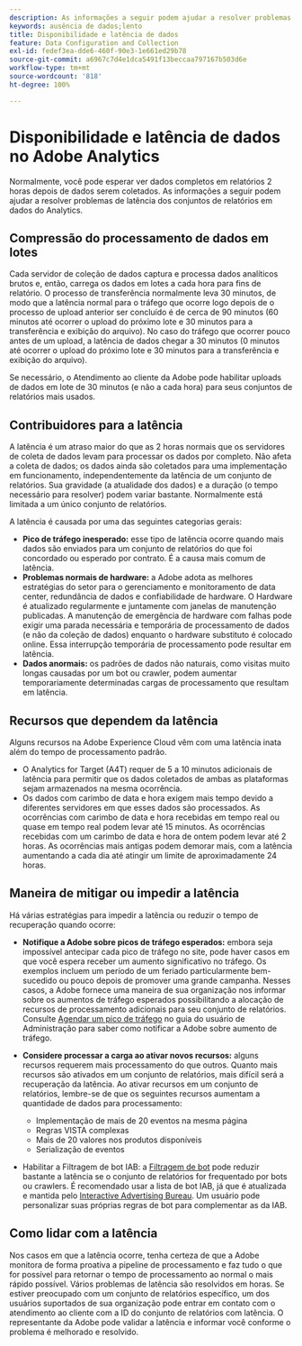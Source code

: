 ```yaml
---
description: As informações a seguir podem ajudar a resolver problemas de latência dos conjuntos de relatórios em dados do Analytics.
keywords: ausência de dados;lento
title: Disponibilidade e latência de dados
feature: Data Configuration and Collection
exl-id: fedef3ea-dde6-460f-90e3-1e661ed29b78
source-git-commit: a6967c7d4e1dca5491f13beccaa797167b503d6e
workflow-type: tm+mt
source-wordcount: '818'
ht-degree: 100%

---
```


# Disponibilidade e latência de dados no Adobe Analytics

Normalmente, você pode esperar ver dados completos em relatórios 2 horas depois de dados serem coletados. As informações a seguir podem ajudar a resolver problemas de latência dos conjuntos de relatórios em dados do Analytics.

## Compressão do processamento de dados em lotes

Cada servidor de coleção de dados captura e processa dados analíticos brutos e, então, carrega os dados em lotes a cada hora para fins de relatório. O processo de transferência normalmente leva 30 minutos, de modo que a latência normal para o tráfego que ocorre logo depois de o processo de upload anterior ser concluído é de cerca de 90 minutos (60 minutos até ocorrer o upload do próximo lote e 30 minutos para a transferência e exibição do arquivo). No caso do tráfego que ocorrer pouco antes de um upload, a latência de dados chegar a 30 minutos (0 minutos até ocorrer o upload do próximo lote e 30 minutos para a transferência e exibição do arquivo).

Se necessário, o Atendimento ao cliente da Adobe pode habilitar uploads de dados em lote de 30 minutos (e não a cada hora) para seus conjuntos de relatórios mais usados.

## Contribuidores para a latência

A latência é um atraso maior do que as 2 horas normais que os servidores de coleta de dados levam para processar os dados por completo. Não afeta a coleta de dados; os dados ainda são coletados para uma implementação em funcionamento, independentemente da latência de um conjunto de relatórios. Sua gravidade (a atualidade dos dados) e a duração (o tempo necessário para resolver) podem variar bastante. Normalmente está limitada a um único conjunto de relatórios.

A latência é causada por uma das seguintes categorias gerais:

* **Pico de tráfego inesperado:** esse tipo de latência ocorre quando mais dados são enviados para um conjunto de relatórios do que foi concordado ou esperado por contrato. É a causa mais comum de latência.
* **Problemas normais de hardware:** a Adobe adota as melhores estratégias do setor para o gerenciamento e monitoramento de data center, redundância de dados e confiabilidade de hardware. O Hardware é atualizado regularmente e juntamente com janelas de manutenção publicadas. A manutenção de emergência de hardware com falhas pode exigir uma parada necessária e temporária de processamento de dados (e não da coleção de dados) enquanto o hardware substituto é colocado online. Essa interrupção temporária de processamento pode resultar em latência.
* **Dados anormais:** os padrões de dados não naturais, como visitas muito longas causadas por um bot ou crawler, podem aumentar temporariamente determinadas cargas de processamento que resultam em latência.

## Recursos que dependem da latência

Alguns recursos na Adobe Experience Cloud vêm com uma latência inata além do tempo de processamento padrão.

* O Analytics for Target (A4T) requer de 5 a 10 minutos adicionais de latência para permitir que os dados coletados de ambas as plataformas sejam armazenados na mesma ocorrência.
* Os dados com carimbo de data e hora exigem mais tempo devido a diferentes servidores em que esses dados são processados. As ocorrências com carimbo de data e hora recebidas em tempo real ou quase em tempo real podem levar até 15 minutos. As ocorrências recebidas com um carimbo de data e hora de ontem podem levar até 2 horas. As ocorrências mais antigas podem demorar mais, com a latência aumentando a cada dia até atingir um limite de aproximadamente 24 horas.

## Maneira de mitigar ou impedir a latência

Há várias estratégias para impedir a latência ou reduzir o tempo de recuperação quando ocorre:

* **Notifique a Adobe sobre picos de tráfego esperados:** embora seja impossível antecipar cada pico de tráfego no site, pode haver casos em que você espera receber um aumento significativo no tráfego. Os exemplos incluem um período de um feriado particularmente bem-sucedido ou pouco depois de promover uma grande campanha. Nesses casos, a Adobe fornece uma maneira de sua organização nos informar sobre os aumentos de tráfego esperados possibilitando a alocação de recursos de processamento adicionais para seu conjunto de relatórios. Consulte [Agendar um pico de tráfego](/help/admin/tools/manage-rs/edit-settings/c-traffic-management/t-traffic-schedule-spike.md) no guia do usuário de Administração para saber como notificar a Adobe sobre aumento de tráfego.
* **Considere processar a carga ao ativar novos recursos:** alguns recursos requerem mais processamento do que outros. Quanto mais recursos são ativados em um conjunto de relatórios, mais difícil será a recuperação da latência. Ao ativar recursos em um conjunto de relatórios, lembre-se de que os seguintes recursos aumentam a quantidade de dados para processamento:

   * Implementação de mais de 20 eventos na mesma página
   * Regras VISTA complexas
   * Mais de 20 valores nos produtos disponíveis
   * Serialização de eventos

* Habilitar a Filtragem de bot IAB: a [Filtragem de bot](/help/admin/tools/manage-rs/edit-settings/general/bot-removal/bot-removal.md) pode reduzir bastante a latência se o conjunto de relatórios for frequentado por bots ou crawlers. É recomendado usar a lista de bot IAB, já que é atualizada e mantida pelo [Interactive Advertising Bureau](https://www.iab.net/about_the_iab). Um usuário pode personalizar suas próprias regras de bot para complementar as da IAB.

## Como lidar com a latência

Nos casos em que a latência ocorre, tenha certeza de que a Adobe monitora de forma proativa a pipeline de processamento e faz tudo o que for possível para retornar o tempo de processamento ao normal o mais rápido possível. Vários problemas de latência são resolvidos em horas. Se estiver preocupado com um conjunto de relatórios específico, um dos usuários suportados de sua organização pode entrar em contato com o atendimento ao cliente com a ID do conjunto de relatórios com latência. O representante da Adobe pode validar a latência e informar você conforme o problema é melhorado e resolvido.

